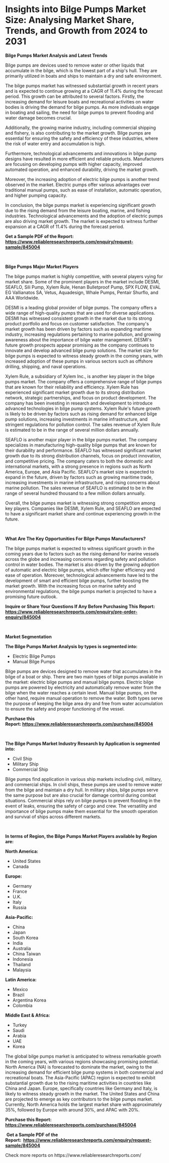 <p><h1>Insights into Bilge Pumps Market Size: Analysing Market Share, Trends, and Growth from 2024 to 2031</h1></p><p><strong>Bilge Pumps Market Analysis and Latest Trends</strong></p>
<p><p>Bilge pumps are devices used to remove water or other liquids that accumulate in the bilge, which is the lowest part of a ship's hull. They are primarily utilized in boats and ships to maintain a dry and safe environment. </p><p>The bilge pumps market has witnessed substantial growth in recent years and is expected to continue growing at a CAGR of 11.4% during the forecast period. This growth can be attributed to several factors. Firstly, the increasing demand for leisure boats and recreational activities on water bodies is driving the demand for bilge pumps. As more individuals engage in boating and sailing, the need for bilge pumps to prevent flooding and water damage becomes crucial.</p><p>Additionally, the growing marine industry, including commercial shipping and fishery, is also contributing to the market growth. Bilge pumps are essential for ensuring the safety and efficiency of these industries, where the risk of water entry and accumulation is high.</p><p>Furthermore, technological advancements and innovations in bilge pump designs have resulted in more efficient and reliable products. Manufacturers are focusing on developing pumps with higher capacity, improved automated operation, and enhanced durability, driving the market growth.</p><p>Moreover, the increasing adoption of electric bilge pumps is another trend observed in the market. Electric pumps offer various advantages over traditional manual pumps, such as ease of installation, automatic operation, and higher pumping capacity.</p><p>In conclusion, the bilge pumps market is experiencing significant growth due to the rising demand from the leisure boating, marine, and fishing industries. Technological advancements and the adoption of electric pumps are also driving market growth. The market is expected to witness further expansion at a CAGR of 11.4% during the forecast period.</p></p>
<p><strong>Get a Sample PDF of the Report:&nbsp; <a href="https://www.reliableresearchreports.com/enquiry/request-sample/845004">https://www.reliableresearchreports.com/enquiry/request-sample/845004</a></strong></p>
<p>&nbsp;</p>
<p><strong>Bilge Pumps Major Market Players</strong></p>
<p><p>The bilge pumps market is highly competitive, with several players vying for market share. Some of the prominent players in the market include DESMI, SEAFLO, Sili Pump, Xylem Rule, Henan Bulletproof Pump, SPX FLOW, EVAL EG Vallianatos SA, Vetus, Aquadesign, Whale Pumps, Pentair Shurflo, and AAA Worldwide.</p><p>DESMI is a leading global provider of bilge pumps. The company offers a wide range of high-quality pumps that are used for diverse applications. DESMI has witnessed consistent growth in the market due to its strong product portfolio and focus on customer satisfaction. The company's market growth has been driven by factors such as expanding maritime industry, increasing regulations pertaining to marine pollution, and growing awareness about the importance of bilge water management. DESMI's future growth prospects appear promising as the company continues to innovate and develop advanced bilge pump solutions. The market size for bilge pumps is expected to witness steady growth in the coming years, with increased adoption of these pumps in various sectors such as offshore drilling, shipping, and naval operations.</p><p>Xylem Rule, a subsidiary of Xylem Inc., is another key player in the bilge pumps market. The company offers a comprehensive range of bilge pumps that are known for their reliability and efficiency. Xylem Rule has experienced significant market growth due to its strong distribution network, strategic partnerships, and focus on product development. The company has been investing in research and development to introduce advanced technologies in bilge pump systems. Xylem Rule's future growth is likely to be driven by factors such as rising demand for enhanced bilge pump solutions, increasing investments in marine infrastructure, and stringent regulations for pollution control. The sales revenue of Xylem Rule is estimated to be in the range of several million dollars annually.</p><p>SEAFLO is another major player in the bilge pumps market. The company specializes in manufacturing high-quality bilge pumps that are known for their durability and performance. SEAFLO has witnessed significant market growth due to its strong distribution channels, focus on product innovation, and competitive pricing. The company caters to both the domestic and international markets, with a strong presence in regions such as North America, Europe, and Asia Pacific. SEAFLO's market size is expected to expand in the future, driven by factors such as growing maritime trade, increasing investments in marine infrastructure, and rising concerns about marine pollution. The sales revenue of SEAFLO is estimated to be in the range of several hundred thousand to a few million dollars annually.</p><p>Overall, the bilge pumps market is witnessing strong competition among key players. Companies like DESMI, Xylem Rule, and SEAFLO are expected to have a significant market share and continue experiencing growth in the future.</p></p>
<p>&nbsp;</p>
<p><strong>What Are The Key Opportunities For Bilge Pumps Manufacturers?</strong></p>
<p><p>The bilge pumps market is expected to witness significant growth in the coming years due to factors such as the rising demand for marine vessels across the globe and increasing concerns regarding safety and pollution control in water bodies. The market is also driven by the growing adoption of automatic and electric bilge pumps, which offer higher efficiency and ease of operation. Moreover, technological advancements have led to the development of smart and efficient bilge pumps, further boosting the market growth. With the increasing focus on marine safety and environmental regulations, the bilge pumps market is projected to have a promising future outlook.</p></p>
<p><strong>Inquire or Share Your Questions If Any Before Purchasing This Report: <a href="https://www.reliableresearchreports.com/enquiry/pre-order-enquiry/845004">https://www.reliableresearchreports.com/enquiry/pre-order-enquiry/845004</a></strong></p>
<p>&nbsp;</p>
<p><strong>Market Segmentation</strong></p>
<p><strong>The Bilge Pumps Market Analysis by types is segmented into:</strong></p>
<p><ul><li>Electric Bilge Pumps</li><li>Manual Bilge Pumps</li></ul></p>
<p><p>Bilge pumps are devices designed to remove water that accumulates in the bilge of a boat or ship. There are two main types of bilge pumps available in the market: electric bilge pumps and manual bilge pumps. Electric bilge pumps are powered by electricity and automatically remove water from the bilge when the water reaches a certain level. Manual bilge pumps, on the other hand, require manual operation to remove the water. Both types serve the purpose of keeping the bilge area dry and free from water accumulation to ensure the safety and proper functioning of the vessel.</p></p>
<p><strong>Purchase this Report:&nbsp;<a href="https://www.reliableresearchreports.com/purchase/845004">https://www.reliableresearchreports.com/purchase/845004</a></strong></p>
<p>&nbsp;</p>
<p><strong>The Bilge Pumps Market Industry Research by Application is segmented into:</strong></p>
<p><ul><li>Civil Ship</li><li>Military Ship</li><li>Commercial Ship</li></ul></p>
<p><p>Bilge pumps find application in various ship markets including civil, military, and commercial ships. In civil ships, these pumps are used to remove water from the bilge and maintain a dry hull. In military ships, bilge pumps serve the same purpose but are also crucial for damage control during combat situations. Commercial ships rely on bilge pumps to prevent flooding in the event of leaks, ensuring the safety of cargo and crew. The versatility and importance of bilge pumps make them essential for the smooth operation and survival of ships across different markets.</p></p>
<p>&nbsp;</p>
<p><strong>In terms of Region, the Bilge Pumps Market Players available by Region are:</strong></p>
<p>
    <p> <strong> North America: </strong>
        <ul>
            <li>United States</li>
            <li>Canada</li>
        </ul>
        </p> 
    <p> <strong> Europe: </strong>
        <ul>
            <li>Germany</li>
            <li>France</li>
            <li>U.K.</li>
            <li>Italy</li>
            <li>Russia</li>
        </ul>
        </p> 
    <p> <strong> Asia-Pacific: </strong>
        <ul>
            <li>China</li>
            <li>Japan</li>
            <li>South Korea</li>
            <li>India</li>
            <li>Australia</li>
            <li>China Taiwan</li>
            <li>Indonesia</li>
            <li>Thailand</li>
            <li>Malaysia</li>
        </ul>
        </p> 
    <p> <strong> Latin America: </strong>
        <ul>
            <li>Mexico</li>
            <li>Brazil</li>
            <li>Argentina Korea</li>
            <li>Colombia</li>
        </ul>
        </p> 
    <p> <strong> Middle East & Africa: </strong>
        <ul>
            <li>Turkey</li>
            <li>Saudi</li>
            <li>Arabia</li>
            <li>UAE</li>
            <li>Korea</li>
        </ul>
    </p>
    </p>
<p><p>The global bilge pumps market is anticipated to witness remarkable growth in the coming years, with various regions showcasing promising potential. North America (NA) is forecasted to dominate the market, owing to the increasing demand for efficient bilge pump systems in both commercial and recreational boats. The Asia-Pacific (APAC) region is expected to exhibit substantial growth due to the rising maritime activities in countries like China and Japan. Europe, specifically countries like Germany and Italy, is likely to witness steady growth in the market. The United States and China are projected to emerge as key contributors to the bilge pumps market. Currently, North America holds the largest market share with approximately 35%, followed by Europe with around 30%, and APAC with 20%.</p></p>
<p><strong>Purchase this Report: <a href="https://www.reliableresearchreports.com/purchase/845004">https://www.reliableresearchreports.com/purchase/845004</a></strong></p>
<p>&nbsp;<strong>Get a Sample PDF of the Report:&nbsp;&nbsp;<a href="https://www.reliableresearchreports.com/enquiry/request-sample/845004">https://www.reliableresearchreports.com/enquiry/request-sample/845004</a></strong></p>
<p><strong></strong></p>
<p>Check more reports on https://www.reliableresearchreports.com/</p>